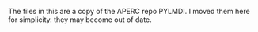 The files in this are a copy of the APERC repo PYLMDI. I moved them here for simplicity. they may become out of date.
